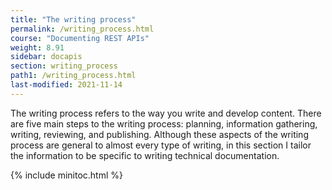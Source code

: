 ```yaml
---
title: "The writing process"
permalink: /writing_process.html
course: "Documenting REST APIs"
weight: 8.91
sidebar: docapis
section: writing_process
path1: /writing_process.html
last-modified: 2021-11-14
---
```


The writing process refers to the way you write and develop content. There are five main steps to the writing process: planning, information gathering, writing, reviewing, and publishing. Although these aspects of the writing process are general to almost every type of writing, in this section I tailor the information to be specific to writing technical documentation.

{% include minitoc.html %}
